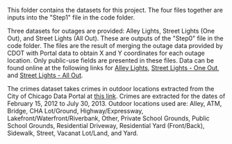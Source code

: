 This folder contains the datasets for this project. The four files together are inputs into the "Step1" file in the code folder.

Three datasets for outages are provided: Alley Lights, Street Lights (One Out), and Street Lights (All Out). These are outputs of the "Step0" file in the code folder. The files are the result of merging the outage data provided by CDOT with Portal data to obtain X and Y coordinates for each outage location. Only public-use fields are presented in these files. Data can be found online at the following links for [Alley Lights](https://data.cityofchicago.org/Service-Requests/311-Service-Requests-Alley-Lights-Out/t28b-ys7j), [Street Lights - One Out](https://data.cityofchicago.org/Service-Requests/311-Service-Requests-Street-Lights-One-Out/3aav-uy2v), and [Street Lights - All Out](https://data.cityofchicago.org/Service-Requests/311-Service-Requests-Street-Lights-All-Out/zuxi-7xem).

The crimes dataset takes crimes in outdoor locations extracted from the City of Chicago Data Portal at [this link](https://data.cityofchicago.org/Public-Safety/Crimes-2001-to-present/ijzp-q8t2). Crimes are extracted for the dates of February 15, 2012 to July 30, 2013. Outdoor locations used are: Alley, ATM, Bridge, CHA Lot/Ground, Highway/Expressway, Lakefront/Waterfront/Riverbank, Other, Private School Grounds, Public School Grounds, Residential Driveway, Residential Yard (Front/Back), Sidewalk, Street, Vacanat Lot/Land, and Yard.

